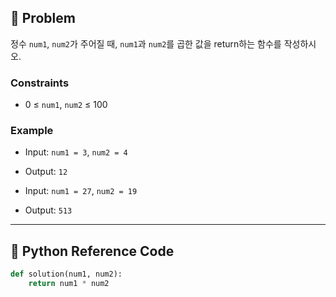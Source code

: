 ## 🧠 Problem
정수 `num1`, `num2`가 주어질 때, `num1`과 `num2`를 곱한 값을 return하는 함수를 작성하시오.

### Constraints
- 0 ≤ `num1`, `num2` ≤ 100

### Example
- Input: `num1 = 3`, `num2 = 4`
- Output: `12`

- Input: `num1 = 27`, `num2 = 19`
- Output: `513`

---

## 🐍 Python Reference Code

```python
def solution(num1, num2):
    return num1 * num2
```
